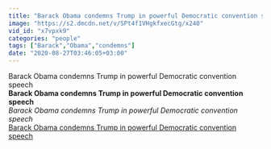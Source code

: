```yaml
---
title: "Barack Obama condemns Trump in powerful Democratic convention speech"
image: "https://s2.dmcdn.net/v/SPt4f1VHgkfxecGtg/x240"
vid_id: "x7vpxk9"
categories: "people"
tags: ["Barack","Obama","condemns"]
date: "2020-08-27T03:46:05+03:00"
---
```

Barack Obama condemns Trump in powerful Democratic convention speech<br><b>Barack Obama condemns Trump in powerful Democratic convention speech</b><br> <i>Barack Obama condemns Trump in powerful Democratic convention speech</i><br> <u>Barack Obama condemns Trump in powerful Democratic convention speech</u>
